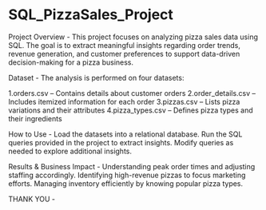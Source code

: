 # SQL_PizzaSales_Project
Project Overview - 
                 This project focuses on analyzing pizza sales data using SQL. The goal is to extract meaningful insights regarding order trends, revenue generation, and customer preferences to support data-driven decision-making for a pizza business.

Dataset - 
The analysis is performed on four datasets:

1.orders.csv – Contains details about customer orders
2.order_details.csv – Includes itemized information for each order
3.pizzas.csv – Lists pizza variations and their attributes
4.pizza_types.csv – Defines pizza types and their ingredients

How to Use -
Load the datasets into a relational database.
Run the SQL queries provided in the project to extract insights.
Modify queries as needed to explore additional insights.

Results & Business Impact -
Understanding peak order times and adjusting staffing accordingly.
Identifying high-revenue pizzas to focus marketing efforts.
Managing inventory efficiently by knowing popular pizza types.

THANK YOU -

